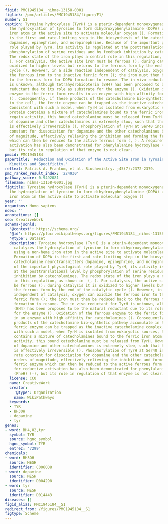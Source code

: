 ```yaml
---
figid: PMC1945184__nihms-13158-0001
figlink: /pmc/articles/PMC1945184/figure/F1/
number: S1
caption: Tyrosine hydroxylase (TyrH) is a pterin-dependent monooxygenase that catalyzes
  the hydroxylation of tyrosine to form dihydroxyphenylalanine (DOPA) using a non-heme
  iron atom in the active site to activate molecular oxygen (). Formation of DOPA
  is the first and rate-limiting step in the biosynthesis of the catecholamine neurotransmitters
  dopamine, epinephrine, and norepinephrine. Because of the important physiological
  role played by TyrH, its activity is regulated at the posttranslational level by
  phosphorylation of serine residues and by feedback inhibition by catecholamines.
  The redox state of the iron plays a central role in this regulation, as shown in  (,
  ). For catalysis, the active site iron must be ferrous (); during catalysis it is
  oxidized to higher levels but returns to the ferrous form by the end of the catalytic
  cycle (). However, in a side reaction independent of catalysis, oxygen can oxidize
  the ferrous iron to the inactive ferric form (); the iron must then be reduced back
  to the ferrous form for DOPA formation to resume. The in vivo reductant for TyrH
  is unknown, although tetrahydrobiopterin (BH4) has been proposed to be the natural
  reductant due to its role as substrate for the enzyme (). Oxidation of the ferrous
  enzyme to the ferric form results in an enzyme with high affinity for catecholamines
  (). Consequently, if these products of the catecholamine bio-synthetic pathway accumulate
  in the cell, the ferric enzyme can be trapped as the inactive catecholamine complex.
  Consistent with such a model, when TyrH is isolated from eukaryotic sources, the
  protein contains a mixture of catecholamines bound to the ferric iron atom (). To
  regain activity, this bound catecholamine must be released from TyrH. However, dissociation
  of dopamine and other catecholamines is extremely slow, such that the inhibition
  is effectively irreversible (). Phosphorylation of TyrH at Ser40 increases the rate
  constant for dissociation for dopamine and the other catecholamines by 3 orders
  of magnitude, effectively relieving the inhibition and forming the free ferric enzyme
  which can then be reduced to the active ferrous form (, ). A requirement for reductive
  activation has also been demonstrated for phenylalanine hydroxylase (PheH) (-),
  but its role in regulation of that enzyme is not clear.
pmcid: PMC1945184
papertitle: 'Reduction and Oxidation of the Active Site Iron in Tyrosine Hydroxylase:
  Kinetics and Specificity.'
reftext: Patrick A. Frantom, et al. Biochemistry. ;45(7):2372-2379.
pmc_ranked_result_index: '224930'
pathway_score: 0.9492081
filename: nihms-13158-0001.jpg
figtitle: Tyrosine hydroxylase (TyrH) is a pterin-dependent monooxygenase that catalyzes
  the hydroxylation of tyrosine to form dihydroxyphenylalanine (DOPA) using a non-heme
  iron atom in the active site to activate molecular oxygen ()
year: ''
organisms: Homo sapiens
ndex: ''
annotations: []
seo: CreativeWork
schema-jsonld:
  '@context': https://schema.org/
  '@id': https://pfocr.wikipathways.org/figures/PMC1945184__nihms-13158-0001.html
  '@type': Dataset
  description: Tyrosine hydroxylase (TyrH) is a pterin-dependent monooxygenase that
    catalyzes the hydroxylation of tyrosine to form dihydroxyphenylalanine (DOPA)
    using a non-heme iron atom in the active site to activate molecular oxygen ().
    Formation of DOPA is the first and rate-limiting step in the biosynthesis of the
    catecholamine neurotransmitters dopamine, epinephrine, and norepinephrine. Because
    of the important physiological role played by TyrH, its activity is regulated
    at the posttranslational level by phosphorylation of serine residues and by feedback
    inhibition by catecholamines. The redox state of the iron plays a central role
    in this regulation, as shown in  (, ). For catalysis, the active site iron must
    be ferrous (); during catalysis it is oxidized to higher levels but returns to
    the ferrous form by the end of the catalytic cycle (). However, in a side reaction
    independent of catalysis, oxygen can oxidize the ferrous iron to the inactive
    ferric form (); the iron must then be reduced back to the ferrous form for DOPA
    formation to resume. The in vivo reductant for TyrH is unknown, although tetrahydrobiopterin
    (BH4) has been proposed to be the natural reductant due to its role as substrate
    for the enzyme (). Oxidation of the ferrous enzyme to the ferric form results
    in an enzyme with high affinity for catecholamines (). Consequently, if these
    products of the catecholamine bio-synthetic pathway accumulate in the cell, the
    ferric enzyme can be trapped as the inactive catecholamine complex. Consistent
    with such a model, when TyrH is isolated from eukaryotic sources, the protein
    contains a mixture of catecholamines bound to the ferric iron atom (). To regain
    activity, this bound catecholamine must be released from TyrH. However, dissociation
    of dopamine and other catecholamines is extremely slow, such that the inhibition
    is effectively irreversible (). Phosphorylation of TyrH at Ser40 increases the
    rate constant for dissociation for dopamine and the other catecholamines by 3
    orders of magnitude, effectively relieving the inhibition and forming the free
    ferric enzyme which can then be reduced to the active ferrous form (, ). A requirement
    for reductive activation has also been demonstrated for phenylalanine hydroxylase
    (PheH) (-), but its role in regulation of that enzyme is not clear.
  license: CC0
  name: CreativeWork
  creator:
    '@type': Organization
    name: WikiPathways
  keywords:
  - TYR
  - BH3OH
  - dopamine
  - tyr
genes:
- word: ВН4,О2,tyr
  symbol: TYR
  source: hgnc_symbol
  hgnc_symbol: TYR
  entrez: '7299'
chemicals:
- word: BH3OH
  source: MESH
  identifier: C006008
- word: dopamine
  source: MESH
  identifier: D004298
- word: tyr
  source: MESH
  identifier: D014443
diseases: []
figid_alias: PMC1945184__S1
redirect_from: /figures/PMC1945184__S1
figtype: Scheme
---
```

